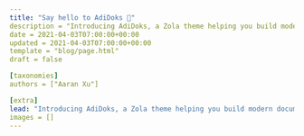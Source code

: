 ```yaml
---
title: "Say hello to AdiDoks 👋"
description = "Introducing AdiDoks, a Zola theme helping you build modern documentation websites, which is a port of the Hugo theme Doks for Zola."
date = 2021-04-03T07:00:00+00:00
updated = 2021-04-03T07:00:00+00:00
template = "blog/page.html"
draft = false

[taxonomies]
authors = ["Aaran Xu"]

[extra]
lead: "Introducing AdiDoks, a Zola theme helping you build modern documentation websites, which is a port of the Hugo theme <a href="https://github.com/h-enk/doks">Doks</a> for Zola."
images = []
---
```

